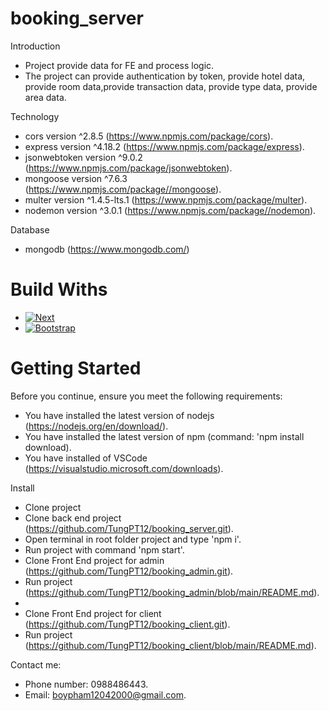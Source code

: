 # booking_server

Introduction

* Project provide data for FE and process logic.
* The project can provide authentication by token, provide hotel data,
provide room data,provide transaction data, provide type data, provide area data.


Technology

* cors version ^2.8.5 (https://www.npmjs.com/package/cors).
* express version ^4.18.2 (https://www.npmjs.com/package/express).
* jsonwebtoken version ^9.0.2 (https://www.npmjs.com/package/jsonwebtoken).
* mongoose version ^7.6.3 (https://www.npmjs.com/package//mongoose).
* multer version ^1.4.5-lts.1 (https://www.npmjs.com/package/multer).
* nodemon version ^3.0.1 (https://www.npmjs.com/package//nodemon).


Database

* mongodb (https://www.mongodb.com/)

# Build Withs

* [![Next][Next.js]][Next-url]
* [![Bootstrap][Bootstrap.com]][Bootstrap-url]

# Getting Started

Before you continue, ensure you meet the following requirements:

* You have installed the latest version of nodejs (https://nodejs.org/en/download/). 
* You have installed the latest version of npm (command: 'npm install download). 
* You have installed of VSCode (https://visualstudio.microsoft.com/downloads).

Install

* Clone project
* Clone back end project (https://github.com/TungPT12/booking_server.git).
* Open terminal in root folder project and type 'npm i'.
* Run project with command 'npm start'.
* Clone Front End project for admin (https://github.com/TungPT12/booking_admin.git).
* Run project (https://github.com/TungPT12/booking_admin/blob/main/README.md).
*
* Clone Front End project for client (https://github.com/TungPT12/booking_client.git).
* Run project (https://github.com/TungPT12/booking_client/blob/main/README.md).


Contact me:

* Phone number: 0988486443.
* Email: boypham12042000@gmail.com.
















<!-- MARKDOWN LINKS & IMAGES -->
<!-- https://www.markdownguide.org/basic-syntax/#reference-style-links -->
[contributors-shield]: https://img.shields.io/github/contributors/othneildrew/Best-README-Template.svg?style=for-the-badge
[contributors-url]: https://github.com/othneildrew/Best-README-Template/graphs/contributors
[forks-shield]: https://img.shields.io/github/forks/othneildrew/Best-README-Template.svg?style=for-the-badge
[forks-url]: https://github.com/othneildrew/Best-README-Template/network/members
[stars-shield]: https://img.shields.io/github/stars/othneildrew/Best-README-Template.svg?style=for-the-badge
[stars-url]: https://github.com/othneildrew/Best-README-Template/stargazers
[issues-shield]: https://img.shields.io/github/issues/othneildrew/Best-README-Template.svg?style=for-the-badge
[issues-url]: https://github.com/othneildrew/Best-README-Template/issues
[license-shield]: https://img.shields.io/github/license/othneildrew/Best-README-Template.svg?style=for-the-badge
[license-url]: https://github.com/othneildrew/Best-README-Template/blob/master/LICENSE.txt
[linkedin-shield]: https://img.shields.io/badge/-LinkedIn-black.svg?style=for-the-badge&logo=linkedin&colorB=555
[linkedin-url]: https://linkedin.com/in/othneildrew
[product-screenshot]: images/screenshot.png
[Next.js]: https://img.shields.io/badge/next.js-000000?style=for-the-badge&logo=nextdotjs&logoColor=white
[Next-url]: https://nextjs.org/
[React.js]: https://img.shields.io/badge/React-20232A?style=for-the-badge&logo=react&logoColor=61DAFB
[React-url]: https://reactjs.org/
[Vue.js]: https://img.shields.io/badge/Vue.js-35495E?style=for-the-badge&logo=vuedotjs&logoColor=4FC08D
[Vue-url]: https://vuejs.org/
[Angular.io]: https://img.shields.io/badge/Angular-DD0031?style=for-the-badge&logo=angular&logoColor=white
[Angular-url]: https://angular.io/
[Svelte.dev]: https://img.shields.io/badge/Svelte-4A4A55?style=for-the-badge&logo=svelte&logoColor=FF3E00
[Svelte-url]: https://svelte.dev/
[Laravel.com]: https://img.shields.io/badge/Laravel-FF2D20?style=for-the-badge&logo=laravel&logoColor=white
[Laravel-url]: https://laravel.com
[Bootstrap.com]: https://img.shields.io/badge/Bootstrap-563D7C?style=for-the-badge&logo=bootstrap&logoColor=white
[Bootstrap-url]: https://getbootstrap.com
[JQuery.com]: https://img.shields.io/badge/jQuery-0769AD?style=for-the-badge&logo=jquery&logoColor=white
[JQuery-url]: https://jquery.com 

